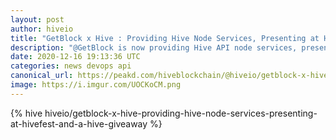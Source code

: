 ```yaml
---
layout: post
author: hiveio
title: "GetBlock x Hive : Providing Hive Node Services, Presenting at HiveFest, and a HIVE Giveaway"
description: "@GetBlock is now providing Hive API node services, presenting at HiveFest, and they're having a HIVE giveaway!"
date: 2020-12-16 19:13:36 UTC
categories: news devops api
canonical_url: https://peakd.com/hiveblockchain/@hiveio/getblock-x-hive-providing-hive-node-services-presenting-at-hivefest-and-a-hive-giveaway
image: https://i.imgur.com/UOCKoCM.png
---
```

{% hive hiveio/getblock-x-hive-providing-hive-node-services-presenting-at-hivefest-and-a-hive-giveaway %}
